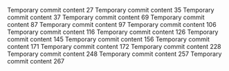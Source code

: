 Temporary commit content 27
Temporary commit content 35
Temporary commit content 37
Temporary commit content 69
Temporary commit content 87
Temporary commit content 97
Temporary commit content 106
Temporary commit content 116
Temporary commit content 126
Temporary commit content 145
Temporary commit content 156
Temporary commit content 171
Temporary commit content 172
Temporary commit content 228
Temporary commit content 248
Temporary commit content 257
Temporary commit content 267
